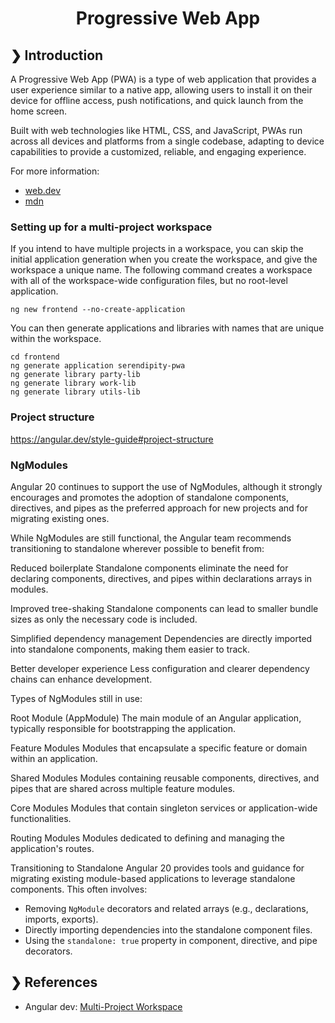 <h1 align="center">Progressive Web App</h1>

## ❯ Introduction

A Progressive Web App (PWA) is a type of web application that provides a user experience similar to a native app, 
allowing users to install it on their device for offline access, push notifications, and quick launch from the 
home screen. 

Built with web technologies like HTML, CSS, and JavaScript, PWAs run across all devices and platforms from a single 
codebase, adapting to device capabilities to provide a customized, reliable, and engaging experience.

For more information:
- [web.dev](https://web.dev/explore/progressive-web-apps)
- [mdn](https://developer.mozilla.org/en-US/docs/Web/Progressive_web_apps)

### Setting up for a multi-project workspace

If you intend to have multiple projects in a workspace, you can skip the initial application generation when you create 
the workspace, and give the workspace a unique name. The following command creates a workspace with all of the 
workspace-wide configuration files, but no root-level application.

```
ng new frontend --no-create-application
```

You can then generate applications and libraries with names that are unique within the workspace.

```
cd frontend
ng generate application serendipity-pwa
ng generate library party-lib
ng generate library work-lib
ng generate library utils-lib
```







### Project structure

https://angular.dev/style-guide#project-structure




### NgModules

Angular 20 continues to support the use of NgModules, although it strongly encourages and promotes the adoption of 
standalone components, directives, and pipes as the preferred approach for new projects and for migrating existing ones.

While NgModules are still functional, the Angular team recommends transitioning to standalone wherever possible to benefit from:

Reduced boilerplate
Standalone components eliminate the need for declaring components, directives, and pipes within declarations arrays in modules.

Improved tree-shaking
Standalone components can lead to smaller bundle sizes as only the necessary code is included.

Simplified dependency management
Dependencies are directly imported into standalone components, making them easier to track.

Better developer experience
Less configuration and clearer dependency chains can enhance development.

Types of NgModules still in use:

Root Module (AppModule)
The main module of an Angular application, typically responsible for bootstrapping the application.

Feature Modules
Modules that encapsulate a specific feature or domain within an application.

Shared Modules
Modules containing reusable components, directives, and pipes that are shared across multiple feature modules.

Core Modules
Modules that contain singleton services or application-wide functionalities.

Routing Modules
Modules dedicated to defining and managing the application's routes.

Transitioning to Standalone
Angular 20 provides tools and guidance for migrating existing module-based applications to leverage standalone components. 
This often involves:
- Removing `NgModule` decorators and related arrays (e.g., declarations, imports, exports).
- Directly importing dependencies into the standalone component files.
- Using the `standalone: true` property in component, directive, and pipe decorators.

## ❯ References

* Angular dev: [Multi-Project Workspace](https://angular.dev/reference/configs/file-structure#multiple-projects)
